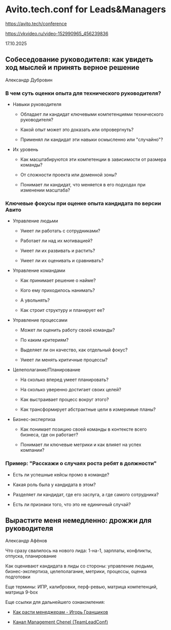 # Avito.tech.conf for Leads&Managers

https://avito.tech/conference

https://vkvideo.ru/video-152990965_456239836

17.10.2025

## Собеседование руководителя: как увидеть ход мыслей и принять верное решение

Александр Дубровин

### В чем суть оценки опыта для технического руководителя?

- Навыки руководителя

  - Обладает ли кандидат ключевыми компетенциями технического руководителя?

  - Какой опыт может это доказать или опровергнуть?

  - Применял ли кандидат эти навыки осмысленно или "случайно"?

- Их уровень

  - Как масштабируются эти компетенции в зависимости от размера команды?

  - От сложности проекта или доменной зоны?

  - Понимает ли кандидат, что меняется в его подходах при изменении масштаба?

### Ключевые фокусы при оценке опыта кандидата по версии Авито

- Управление людьми

  - Умеет ли работать с сотрудниками?

  - Работает ли над их мотивацией?
  
  - Умеет ли их развивать и растить?

  - Умеет ли их оценивать и сравнивать?

- Управление командами

  - Как принимает решение о найме?

  - Кого ему приходилось нанимать?

  - А увольнять?

  - Как строит структуру и планирует ее?

- Управление процессами

  - Может ли оценить работу своей команды?

  - По каким критериям?

  - Выделяет ли он качество, как отдельный фокус?

  - Умеет ли менять критичные процессы?

- Целеполагание/Планирование

  - На сколько вперед умеет планировать?

  - На сколько уверенно достигает своих целей?

  - Как выстраивает процесс вокруг этого?

  - Как трансформирует абстрактные цели в измеримые планы?

- Бизнес-экспертиза

  - Как понимает позицию своей команды в контексте всего бизнеса, где он работает?

  - Понимает ли ключевые метрики и как влияет на успех компании?

### Пример: "Расскажи о случаях роста ребят в должности"

- Есть ли успешные кейсы промо в команде?

- Какая роль была у кандидата в этом?

- Разделяет ли кандидат, где его заслуга, а где самого сотрудника?

- Есть ли признаки того, что это не единичный случай?

## Вырастите меня немедленно: дрожжи для руководителя

Александр Афёнов

Что сразу свалилось на нового лида: 1-на-1, зарплаты, конфликты, отпуска, планирование

Как оценивают кандидата в лиды со стороны: управление людьми, бизнес-экспертиза, целеполагание, метрики, процессы, оценка подготовки

Еще термины: ИПР, калибровки, перф-ревью, матрица компетенций, матрица 9-box

Еще ссылки для дальнейшего ознакомления:

- [Как расти менеджерам - Игорь Гранщиков](https://youtu.be/IE16qJeN_JI?si=b9PBPJmV_b8fE6of)

- [Канал Management Chenel (TeamLeadConf)](https://youtube.com/@managementchannel?si=Yyn6T-2JcWWFHbBC)
